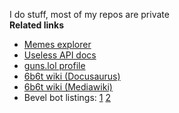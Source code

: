I do stuff, most of my repos are private<br>
**Related links**
* [Memes explorer](https://memes-silk.vercel.app/)
* [Useless API docs](https://beneficial-orly-smoother-ccc0a95a.koyeb.app/)
* [guns.lol profile](https://guns.lol/beveled)
* [6b6t wiki (Docusaurus)](https://6b6t-wiki.vercel.app/)
* [6b6t wiki (Mediawiki)](http://uk1.plutonodes.com:25009/)
* Bevel bot listings: [1](https://top.gg/bot/1086580917608402984) [2](https://discord.ly/bevel)
